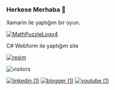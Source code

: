 ### Herkese Merhaba 👋
Xamarin ile yaptığım bir oyun. 

[![MathPuzzleLogo4](https://user-images.githubusercontent.com/54938342/117662048-cbb19600-b1a7-11eb-8aaa-392f144aa35e.jpg)
](https://play.google.com/store/apps/details?id=com.createchsoft.MathPuzzle)

C#  Webform ile yaptığım site

[![resim](https://user-images.githubusercontent.com/54938342/117663696-9f971480-b1a9-11eb-9a3a-b633bf967f2d.jpg)](https://resim.serafettingunes.com/)

![visitors](https://visitor-badge.glitch.me/badge?page_id=serafettingunes)

 
[![linkedin (1)](https://user-images.githubusercontent.com/54938342/118039477-10405b80-b379-11eb-98f9-89b40130d0da.png)](https://www.linkedin.com/in/%C5%9Ferafettin-g%C3%BCne%C5%9F-3440/) [![blogger (1)](https://user-images.githubusercontent.com/54938342/118039667-4087fa00-b379-11eb-8f36-2cba27b891a1.png)](https://serafettingunes.blogspot.com/) [![youtube (1)](https://user-images.githubusercontent.com/54938342/118039802-67463080-b379-11eb-9fde-4b3d5d5c366c.png)](https://www.youtube.com/channel/UCC3k83-Bh5AXcvKBZDh9_Ag)





      
